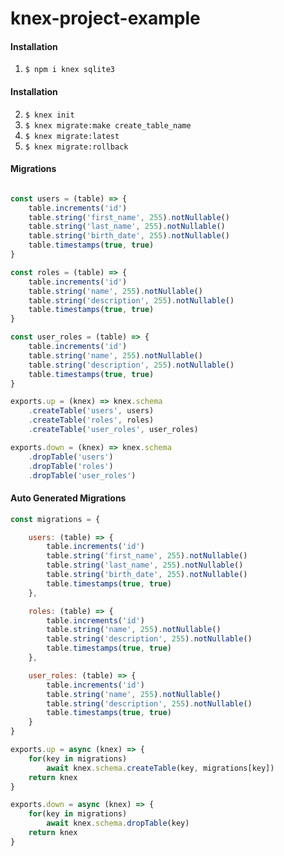 # knex-project-example
#### Installation
1. <code>$ npm i knex sqlite3</code>
#### Installation
2. <code>$ knex init</code>
3. <code>$ knex migrate:make create_table_name</code>
4. <code>$ knex migrate:latest</code>
5. <code>$ knex migrate:rollback</code>


#### Migrations
```js

const users = (table) => {
    table.increments('id')
    table.string('first_name', 255).notNullable()
    table.string('last_name', 255).notNullable()
    table.string('birth_date', 255).notNullable()
    table.timestamps(true, true)
}

const roles = (table) => {
    table.increments('id')
    table.string('name', 255).notNullable()
    table.string('description', 255).notNullable()
    table.timestamps(true, true)
}

const user_roles = (table) => {
    table.increments('id')
    table.string('name', 255).notNullable()
    table.string('description', 255).notNullable()
    table.timestamps(true, true)
}

exports.up = (knex) => knex.schema
    .createTable('users', users)
    .createTable('roles', roles)
    .createTable('user_roles', user_roles)

exports.down = (knex) => knex.schema
    .dropTable('users')
    .dropTable('roles')
    .dropTable('user_roles')

```

#### Auto Generated Migrations
```js
const migrations = {

    users: (table) => {
        table.increments('id')
        table.string('first_name', 255).notNullable()
        table.string('last_name', 255).notNullable()
        table.string('birth_date', 255).notNullable()
        table.timestamps(true, true)
    }, 

    roles: (table) => {
        table.increments('id')
        table.string('name', 255).notNullable()
        table.string('description', 255).notNullable()
        table.timestamps(true, true)
    },

    user_roles: (table) => {
        table.increments('id')
        table.string('name', 255).notNullable()
        table.string('description', 255).notNullable()
        table.timestamps(true, true)
    } 
}

exports.up = async (knex) => {
    for(key in migrations)
        await knex.schema.createTable(key, migrations[key])
    return knex
}

exports.down = async (knex) => {
    for(key in migrations)
        await knex.schema.dropTable(key)
    return knex
}
```